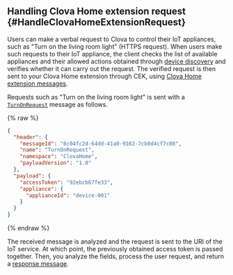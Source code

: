 ## Handling Clova Home extension request {#HandleClovaHomeExtensionRequest}

Users can make a verbal request to Clova to control their IoT appliances, such as "Turn on the living room light" (HTTPS request). When users make such requests to their IoT appliance, the client checks the list of available appliances and their allowed actions obtained through [device discovery](#ProvideDeviceDiscovery) and verifies whether it can carry out the request. The verified request is then sent to your Clova Home extension through CEK, using [Clova Home extension messages](/CEK/References/CEK_API.md#ClovaHomeExtMessage).

Requests such as "Turn on the living room light" is sent with a [`TurnOnRequest`](/CEK/References/ClovaHomeInterface/Control_Interfaces.md#TurnOnRequest) message as follows.

{% raw %}
```json
{
  "header": {
    "messageId": "6c04fc2d-64dd-41a0-9162-7cb0d4cf7c08",
    "name": "TurnOnRequest",
    "namespace": "ClovaHome",
    "payloadVersion": "1.0"
  },
  "payload": {
    "accessToken": "92ebcb67fe33",
    "appliance": {
      "applianceId": "device-001"
    }
  }
}
```
{% endraw %}

The received message is analyzed and the request is sent to the URI of the IoT service. At which point, the previously obtained access token is passed together. Then, you analyze the fields, process the user request, and return a [response message](#ReturnClovaHomeExtensionResponse).